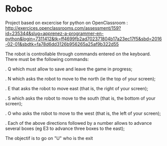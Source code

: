 # Roboc
Project based on excercise for python on OpenClassroom :
http://exercices.openclassrooms.com/assessment/159?id=235344&slug=apprenez-a-programmer-en-python&login=7311412&tk=ff4699fb2ad702371804b17a23ec17f5&sbd=2016-02-01&sbdtk=fa78d6dd3126b956265a25af9b322d55

The robot is controllable through commands entered on the keyboard. There must be the following commands:

  . Q which must allow to save and leave the game in progress;

  . N which asks the robot to move to the north (ie the top of your screen);

  . E that asks the robot to move east (that is, the right of your screen);

  . S which asks the robot to move to the south (that is, the bottom of your screen);

  . O who asks the robot to move to the west (that is, the left of your screen);

  . Each of the above directions followed by a number allows to advance several boxes (eg E3 to advance three boxes to the east);

The objectif is to go on "U" who is the exit
